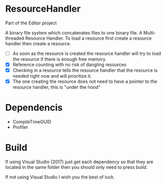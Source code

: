 # ResourceHandler
Part of the Editor project

A binary file system which concatenates files to one binary file.
A Multi-threaded Resource Handler.
To load a resource first create a resource handler then create a resource.

- [ ] As soon as the resource is created the resource handler will try to load the resource if there is enough free memory
- [x] Reference counting with no risk of dangling resources
- [x] Checking in a resource tells the resource handler that the resource is needed right now and will prioritize it.
- [x] The one creating the resource does not need to have a pointer to the resource handler, this is "under the hood"

# Dependencis
* CompileTimeGUID
* Profiler

# Build
If using Visual Studio (2017) just get each dependency so that they are located in the same folder then you should only need to press build.

If not using Visual Studio I wish you the best of luck.
